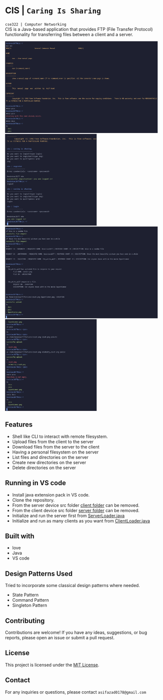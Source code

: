 # CIS | `Caring Is Sharing`

`cse322 | Computer Networking`
<br>
CIS is a Java-based application that provides FTP (File Transfer Protocol) functionality for transferring files between a client and a server.

<img src="assets/two.png" height=300 width=500>
<img src="assets/one.png" height=300 width=300>
<img src="assets/three.png" height=300 width=500>
<img src="assets/four.png" height=300 width=300>

## Features

- Shell like CLI to interact with remote filesystem.
- Upload files from the client to the server
- Download files from the server to the client
- Having a personal filesystem on the server
- List files and directories on the server
- Create new directories on the server
- Delete directories on the server

## Running in VS code

 - Install java extension pack in VS code.
 - Clone the repository.
 - From the server device src folder [client folder](src/client) can be removed.
 - From the client device src folder [server folder](src/server) can be removed.
 - Initialize and run the server first from [ServerLoader.java](src/server/ServerLoader.java)  
 - Initialize and run as many clients as you want from [ClientLoader.java](src/client/ClientLoader.java) 

## Built with 
- love
- Java
- VS code 

## Design Patterns Used
Tried to incorporate some classical design patterns where needed.
- State Pattern
- Command Pattern
- Singleton Pattern


## Contributing

Contributions are welcome! If you have any ideas, suggestions, or bug reports, please open an issue or submit a pull request.

## License

This project is licensed under the [MIT License](LICENSE).

## Contact

For any inquiries or questions, please contact `asifazad0178@gmail.com`
